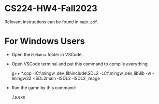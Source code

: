 # CS224-HW4-Fall2023
Relevant instructions can be found in `main.pdf`.

# For Windows Users
- Open the `HUMania` folder in VSCode.
- Open VSCode terminal and put this command to compile everything:

	g++ *.cpp -IC:\mingw_dev_lib\include\SDL2 -LC:\mingw_dev_lib\lib -w -lmingw32 -lSDL2main -lSDL2 -lSDL2_image

- Run the game by this command:

	.\a.exe
